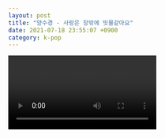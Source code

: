 ```yaml
---
layout: post
title: "양수경 - 사랑은 창밖에 빗물같아요"
date: 2021-07-18 23:55:07 +0900
category: k-pop
---
```


<div class="video-container">
    <video id="player" class="video-js vjs-default-skin vjs-big-play-centered" data-json="/public/json/k-pop/양수경 - 사랑은 창밖에 빗물같아요.json"></video>
</div>

```
```
